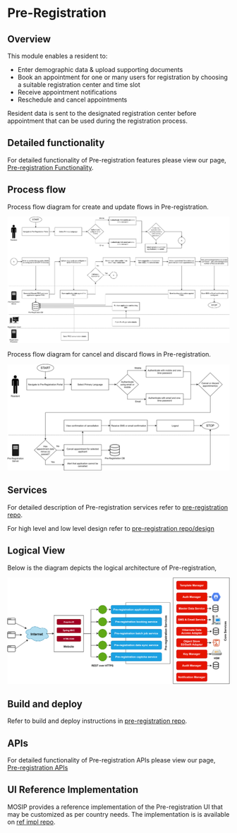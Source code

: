 # Pre-Registration

## Overview

This module enables a resident to:

* Enter demographic data & upload supporting documents
* Book an appointment for one or many users for registration by choosing a suitable registration center and time slot
* Receive appointment notifications
* Reschedule and cancel appointments

Resident data is sent to the designated registration center before appointment that can be used during the registration process.

## Detailed functionality

For detailed functionality of Pre-registration features please view our page, [Pre-registration Functionality](pre-registration-functionality.md).

## Process flow

Process flow diagram for create and update flows in Pre-registration.

![](../../.gitbook/assets/pre_registration_process_flow-create_or_update_applications.png)

Process flow diagram for cancel and discard flows in Pre-registration.

![](../../.gitbook/assets/pre_registration_process_flow-cancel_or_discard_applications.png)

## Services

For detailed description of Pre-registration services refer to [pre-registration repo](https://github.com/mosip/pre-registration).

For high level and low level design refer to [pre-registration repo/design](https://github.com/mosip/pre-registration/design)

## Logical View

Below is the diagram depicts the logical architecture of Pre-registration,

![](../../.gitbook/assets/pre_registration-logic_architecture_diagram.png)

## Build and deploy

Refer to build and deploy instructions in [pre-registration repo](https://github.com/mosip/pre-registration).

## APIs

For detailed functionality of Pre-registration APIs please view our page, [Pre-registration APIs](../../apis/pre-registration-apis.md)

## UI Reference Implementation

MOSIP provides a reference implementation of the Pre-registration UI that may be customized as per country needs. The implementation is is available on [ref impl repo](https://github.com/mosip/mosip-ref-impl).

